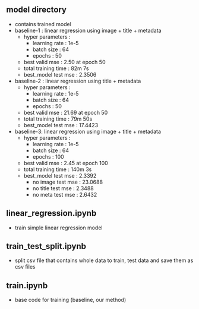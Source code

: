 ## model directory

-   contains trained model
-   baseline-1 : linear regression using image + title + metadata
    -   hyper parameters :
        -   learning rate : 1e-5
        -   batch size : 64
        -   epochs : 50
    -   best valid mse : 2.50 at epoch 50
    -   total training time : 82m 7s
    -   best_model test mse : 2.3506
-   baseline-2 : linear regression using title + metadata
    -   hyper parameters :
        -   learning rate : 1e-5
        -   batch size : 64
        -   epochs : 50
    -   best valid mse : 21.69 at epoch 50
    -   total training time : 79m 50s
    -   best_model test mse : 17.4423
-   baseline-3: linear regression using image + title + metadata
    -   hyper parameters :
        -   learning rate : 1e-5
        -   batch size : 64
        -   epochs : 100
    -   best valid mse : 2.45 at epoch 100
    -   total training time : 140m 3s
    -   best_model test mse : 2.3392
        -   no image test mse : 23.0688
        -   no title test mse : 2.3488
        -   no meta test mse : 2.6432

## linear_regression.ipynb

-   train simple linear regression model

## train_test_split.ipynb

-   split csv file that contains whole data to train, test data and save them as csv files

## train.ipynb

-   base code for training (baseline, our method)
